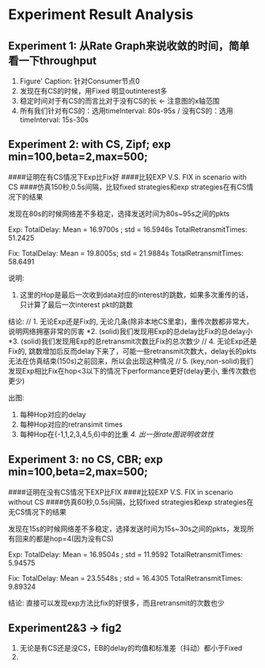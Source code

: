 Experiment Result Analysis
===


Experiment 1: 从Rate Graph来说收敛的时间，简单看一下throughput
---
1. Figure' Caption: 针对Consumer节点0
2. 发现在有CS的时候，用Fixed 明显outinterest多
3. 稳定时间对于有CS的而言比对于没有CS的长 <-  注意图的x轴范围
4. 所有我们针对有CS的：选用timeInterval: 80s-95s / 没有CS的：选用timeInterval: 15s-30s


Experiment 2: with CS, Zipf; exp min=100,beta=2,max=500; 
---
####证明在有CS情况下Exp比Fix好
####比较EXP V.S. FIX in scenario with CS
####仿真150秒,0.5s间隔，比较fixed strategies和exp strategies在有CS情况下的结果

发现在80s的时候网络差不多稳定，选择发送时间为80s~95s之间的pkts

Exp:
TotalDelay: Mean = 16.9700s ;  std = 16.5946s
TotalRetransmitTimes: 51.2425

Fix:
TotalDelay: Mean = 19.8005s; std = 21.9884s
TotalRetransmitTimes: 58.6491

说明:
1. 这里的Hop是最后一次收到data对应的interest的跳数，如果多次重传的话，只计算了最后一次interest pkt的跳数

结论:
// 1. 无论Exp还是Fix的, 无论几条(除非本地CS里拿)，重传次数都非常大，说明网络拥塞非常的厉害
*2. (solid)我们发现用Exp的总delay比Fix的总delay小
*3. (solid)我们发现用Exp的总retransmit次数比Fix的总次数少
// 4. 无论Exp还是Fix的, 跳数增加后反而delay下来了，可能一些retransmit次数大，delay长的pkts无法在仿真结束(150s)之前回来，所以会出现这种情况
// 5. (key,non-solid)我们发现Exp相比Fix在hop<3以下的情况下performance更好(delay更小, 重传次数也更少)


出图:
1. 每种Hop对应的delay
2. 每种Hop对应的retransimit times
3. 每种Hop在{-1,1,2,3,4,5,6}中的比重
*4. 出一张rate图说明收敛性* 


Experiment 3: no CS, CBR; exp min=100,beta=2,max=500; 
---
####证明在没有CS情况下EXP比FIX 
####比较EXP V.S. FIX in scenario without CS
####仿真60秒,0.5s间隔，比较fixed strategies和exp strategies在无CS情况下的结果

发现在15s的时候网络差不多稳定，选择发送时间为15s~30s之间的pkts，发现所有回来的都是hop=4(因为没有CS)

Exp:
TotalDelay: Mean = 16.9504s ; std = 11.9592
TotalRetransmitTimes: 5.94575

Fix:
TotalDelay: Mean = 23.5548s ; std = 16.4305
TotalRetransmitTimes: 9.89324

结论:
直接可以发现exp方法比fix的好很多，而且retransmit的次数也少


Experiment2&3 -> fig2
---
1. 无论是有CS还是没CS，EB的delay的均值和标准差（抖动）都小于Fixed
2. 









